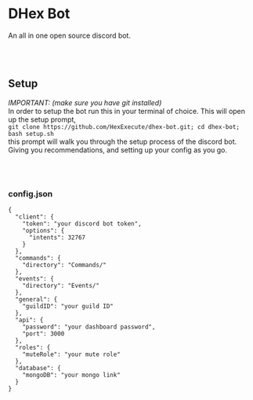 # DHex Bot

An all in one open source discord bot.

<br><br>

## Setup
*IMPORTANT: (make sure you have git installed)*<br>
In order to setup the bot run this in your terminal of choice. This will open up the setup prompt,<br>
```git clone https://github.com/HexExecute/dhex-bot.git; cd dhex-bot; bash setup.sh```<br>
this prompt will walk you through the setup process of the discord bot.<br>
Giving you recommendations, and setting up your config as you go.

<br><br>

### config.json
```
{
  "client": {
    "token": "your discord bot token",
    "options": {
      "intents": 32767
    }
  },
  "commands": {
    "directory": "Commands/"
  },
  "events": {
    "directory": "Events/"
  },
  "general": {
    "guildID": "your guild ID"
  },
  "api": {
    "password": "your dashboard password",
    "port": 3000
  },
  "roles": {
    "muteRole": "your mute role"
  },
  "database": {
    "mongoDB": "your mongo link"
  }
}
```
